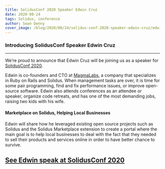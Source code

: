 ```yaml
---
title: SolidusConf 2020 Speaker Edwin Cruz
date: 2020-08-24
tags: Solidus, conference
author: Sean Denny
cover_image: /blog/2020/08/24/solidus-conf-2020-speaker-edwin-cruz/edwin.jpg
---
```


### Introducing SolidusConf Speaker Edwin Cruz
------

We’re proud to announce that Edwin Cruz will be joining us as a speaker for [SolidusConf 2020](http://conf.solidus.io).

Edwin is co-founders and CTO at [MagmaLabs](https://www.magmalabs.io/), a company that specializes in Ruby on Rails and Solidus. When management tasks are over, it is time for some pair programming, find and fix performance issues, or improve open-source software. Edwin also attends conferences as an attendee or speaker, organize code retreats, and has one of the most demanding jobs, raising two kids with his wife.

#### Marketplace on Solidus, Helping Local Businesses

Edwin will share how he leveraged existing open source projects such as Solidus and the Solidus Marketplace extension to create a portal where the main goal is to help local businesses to deal with the fact that they needed to sell their products and services online in order to have better chance to survive.

## [See Edwin speak at SolidusConf 2020](http://conf.solidus.io)
